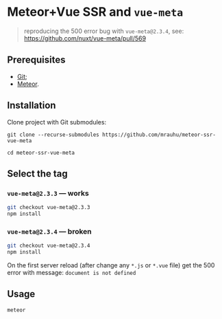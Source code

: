 ﻿# Meteor+Vue SSR and `vue-meta`

> reproducing the 500 error bug with `vue-meta@2.3.4`, see: https://github.com/nuxt/vue-meta/pull/569

## Prerequisites


* [Git](https://git-scm.com/);
* [Meteor](https://www.meteor.com/).

## Installation

Clone project with Git submodules:

```
git clone --recurse-submodules https://github.com/mrauhu/meteor-ssr-vue-meta
```

```
cd meteor-ssr-vue-meta
```

## Select the tag

### `vue-meta@2.3.3` — works

```sh
git checkout vue-meta@2.3.3
npm install
```

### `vue-meta@2.3.4` — broken

```sh
git checkout vue-meta@2.3.4
npm install
```

On the first server reload (after change any `*.js` or `*.vue` file) get the 500 error with message:
`document is not defined`

## Usage

```
meteor
```


